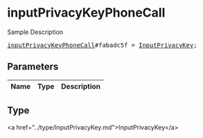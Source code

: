 # inputPrivacyKeyPhoneCall

Sample Description

<pre>
<a href="../constructor/inputPrivacyKeyPhoneCall.md">inputPrivacyKeyPhoneCall</a>#fabadc5f = <a href="../type/InputPrivacyKey.md">InputPrivacyKey</a>;
</pre>

## Parameters

| Name | Type | Description |
|------|:----:|-------------|

## Type

&lt;a href=&#34;../type/InputPrivacyKey.md&#34;&gt;InputPrivacyKey&lt;/a&gt;
